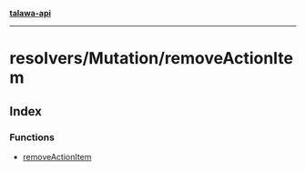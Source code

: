 [**talawa-api**](../../../README.md)

***

# resolvers/Mutation/removeActionItem

## Index

### Functions

- [removeActionItem](functions/removeActionItem.md)
